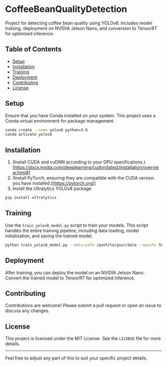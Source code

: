 # CoffeeBeanQualityDetection
Project for detecting coffee bean quality using YOLOv8. Includes model training, deployment on NVIDIA Jetson Nano, and conversion to TensorRT for optimized inference.

## Table of Contents
- [Setup](#setup)
- [Installation](#installation)
- [Training](#training)
- [Deployment](#deployment)
- [Contributing](#contributing)
- [License](#license)

## Setup

Ensure that you have Conda installed on your system. This project uses a Conda virtual environment for package management.

```bash
conda create --name yolov8 python=3.8
conda activate yolov8
```

## Installation

1. (Install CUDA and cuDNN according to your GPU specifications.)[https://docs.nvidia.com/deeplearning/cudnn/latest/installation/overview.html#]
2. (Install PyTorch, ensuring they are compatible with the CUDA version you have installed.)[https://pytorch.org/]
3. Install the Ultralytics YOLOv8 package
```bash
pip install ultralytics
```

## Training

Use the `train_yolov8_model.py` script to train your models. This script handles the entire training pipeline, including data loading, model initialization, and saving the trained model.

```bash
python train_yolov8_model.py --data-path /path/to/your/data --epochs 50 --batch-size 16
```

## Deployment

After training, you can deploy the model on an NVIDIA Jetson Nano. Convert the trained model to TensorRT for optimized inference.

## Contributing

Contributions are welcome! Please submit a pull request or open an issue to discuss any changes.

## License

This project is licensed under the MIT License. See the `LICENSE` file for more details.

---

Feel free to adjust any part of this to suit your specific project details.
